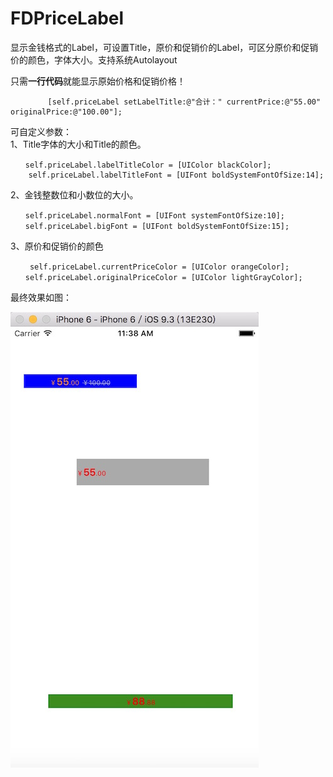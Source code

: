# FDPriceLabel
显示金钱格式的Label，可设置Title，原价和促销价的Label，可区分原价和促销价的颜色，字体大小。支持系统Autolayout

只需<strong>一行代码</strong>就能显示原始价格和促销价格！
<pre><code> 　　    [self.priceLabel setLabelTitle:@"合计：" currentPrice:@"55.00" originalPrice:@"100.00"];
</code></pre>

可自定义参数：  
1、Title字体的大小和Title的颜色。  
<pre><code>　　self.priceLabel.labelTitleColor = [UIColor blackColor]; 
    self.priceLabel.labelTitleFont = [UIFont boldSystemFontOfSize:14];     
</code></pre>
2、金钱整数位和小数位的大小。  
<pre><code>　　self.priceLabel.normalFont = [UIFont systemFontOfSize:10];   
　　self.priceLabel.bigFont = [UIFont boldSystemFontOfSize:15];     
</code></pre>
 
3、原价和促销价的颜色  
<pre><code> 　　self.priceLabel.currentPriceColor = [UIColor orangeColor];   
　　self.priceLabel.originalPriceColor = [UIColor lightGrayColor];  
</code></pre>


最终效果如图：

![最终效果图](https://raw.githubusercontent.com/dengbin9009/FDPriceLabel/master/资源图/效果图.jpeg)
